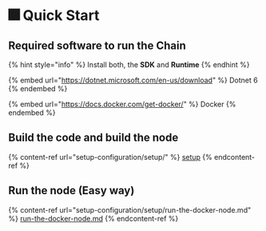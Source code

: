 # 🎆 Quick Start

## Required software to run the Chain

{% hint style="info" %}
Install both, the **SDK** and **Runtime**
{% endhint %}

{% embed url="https://dotnet.microsoft.com/en-us/download" %}
Dotnet 6
{% endembed %}

{% embed url="https://docs.docker.com/get-docker/" %}
Docker
{% endembed %}



## Build the code and build the node

{% content-ref url="setup-configuration/setup/" %}
[setup](setup-configuration/setup/)
{% endcontent-ref %}

## Run the node (Easy way)

{% content-ref url="setup-configuration/setup/run-the-docker-node.md" %}
[run-the-docker-node.md](setup-configuration/setup/run-the-docker-node.md)
{% endcontent-ref %}
